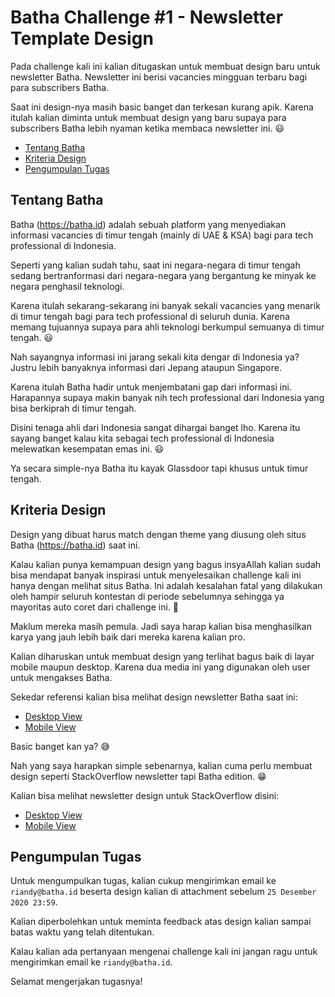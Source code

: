 # Batha Challenge #1 - Newsletter Template Design

Pada challenge kali ini kalian ditugaskan untuk membuat design baru untuk newsletter Batha. Newsletter ini berisi vacancies mingguan terbaru bagi para subscribers Batha.

Saat ini design-nya masih basic banget dan terkesan kurang apik. Karena itulah kalian diminta untuk membuat design yang baru supaya para subscribers Batha lebih nyaman ketika membaca newsletter ini. 😃 

- [Tentang Batha](#tentang-batha)
- [Kriteria Design](#kriteria-design)
- [Pengumpulan Tugas](#pengumpulan-tugas)

## Tentang Batha

Batha (https://batha.id) adalah sebuah platform yang menyediakan informasi vacancies di timur tengah (mainly di UAE & KSA) bagi para tech professional di Indonesia.

Seperti yang kalian sudah tahu, saat ini negara-negara di timur tengah sedang bertranformasi dari negara-negara yang bergantung ke minyak ke negara penghasil teknologi.

Karena itulah sekarang-sekarang ini banyak sekali vacancies yang menarik di timur tengah bagi para tech professional di seluruh dunia. Karena memang tujuannya supaya para ahli teknologi berkumpul semuanya di timur tengah. 😃

Nah sayangnya informasi ini jarang sekali kita dengar di Indonesia ya? Justru lebih banyaknya informasi dari Jepang ataupun Singapore.

Karena itulah Batha hadir untuk menjembatani gap dari informasi ini. Harapannya supaya makin banyak nih tech professional dari Indonesia yang bisa berkiprah di timur tengah. 

Disini tenaga ahli dari Indonesia sangat dihargai banget lho. Karena itu sayang banget kalau kita sebagai tech professional di Indonesia melewatkan kesempatan emas ini. 😃

Ya secara simple-nya Batha itu kayak Glassdoor tapi khusus untuk timur tengah.

## Kriteria Design

Design yang dibuat harus match dengan theme yang diusung oleh situs Batha (https://batha.id) saat ini.

Kalau kalian punya kemampuan design yang bagus insyaAllah kalian sudah bisa mendapat banyak inspirasi untuk menyelesaikan challenge kali ini hanya dengan melihat situs Batha. Ini adalah kesalahan fatal yang dilakukan oleh hampir seluruh kontestan di periode sebelumnya sehingga ya mayoritas auto coret dari challenge ini. 🤣

Maklum mereka masih pemula. Jadi saya harap kalian bisa menghasilkan karya yang jauh lebih baik dari mereka karena kalian pro.

Kalian diharuskan untuk membuat design yang terlihat bagus baik di layar mobile maupun desktop. Karena dua media ini yang digunakan oleh user untuk mengakses Batha.

Sekedar referensi kalian bisa melihat design newsletter Batha saat ini:

- [Desktop View](desktop.jpeg)
- [Mobile View](mobile.jpeg)

Basic banget kan ya? 😅

Nah yang saya harapkan simple sebenarnya, kalian cuma perlu membuat design seperti StackOverflow newsletter tapi Batha edition. 😁

Kalian bisa melihat newsletter design untuk StackOverflow disini:

- [Desktop View](so-desktop.jpeg)
- [Mobile View](so-mobile.jpeg)

## Pengumpulan Tugas

Untuk mengumpulkan tugas, kalian cukup mengirimkan email ke `riandy@batha.id` beserta design kalian di attachment sebelum `25 Desember 2020 23:59`.

Kalian diperbolehkan untuk meminta feedback atas design kalian sampai batas waktu yang telah ditentukan.

Kalau kalian ada pertanyaan mengenai challenge kali ini jangan ragu untuk mengirimkan email ke `riandy@batha.id`.

Selamat mengerjakan tugasnya!


